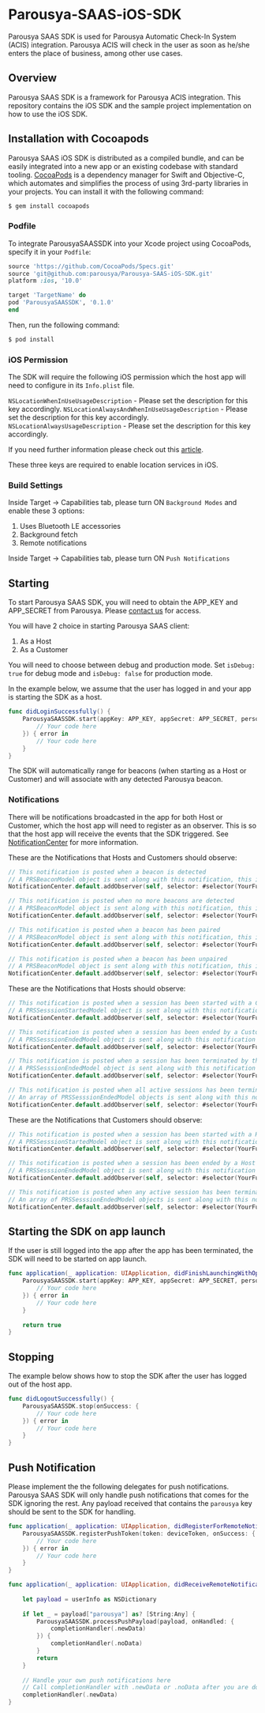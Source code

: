 # Parousya-SAAS-iOS-SDK
Parousya SAAS SDK is used for Parousya Automatic Check-In System (ACIS) integration. Parousya ACIS will check in the user as soon as he/she enters the place of business, among other use cases.

## Overview
Parousya SAAS SDK is a framework for Parousya ACIS integration.  This repository contains the iOS SDK and the sample project implementation on how to use the iOS SDK.

## Installation with Cocoapods
Parousya SAAS iOS SDK is distributed as a compiled bundle, and can be easily integrated into a new app or an existing codebase with standard tooling.
[CocoaPods](http://cocoapods.org) is a dependency manager for Swift and Objective-C, which automates and simplifies the process of using 3rd-party libraries in your projects. You can install it with the following command:

```bash
$ gem install cocoapods
```

### Podfile

To integrate ParousyaSAASSDK into your Xcode project using CocoaPods, specify it in your `Podfile`:

```ruby
source 'https://github.com/CocoaPods/Specs.git'
source 'git@github.com:parousya/Parousya-SAAS-iOS-SDK.git'
platform :ios, '10.0'

target 'TargetName' do
pod 'ParousyaSAASSDK', '0.1.0'
end
```

Then, run the following command:

```bash
$ pod install
```

### iOS Permission
The SDK will require the following iOS permission which the host app will need to configure in its `Info.plist` file.

`NSLocationWhenInUseUsageDescription` - Please set the description for this key accordingly.
`NSLocationAlwaysAndWhenInUseUsageDescription` - Please set the description for this key accordingly.
`NSLocationAlwaysUsageDescription` - Please set the description for this key accordingly.

If you need further information please check out this [article](https://developer.apple.com/documentation/corelocation/choosing_the_authorization_level_for_location_services/requesting_always_authorization).

These three keys are required to enable location services in iOS.

### Build Settings
Inside Target -> Capabilities tab, please turn ON `Background Modes` and enable these 3 options:
1. Uses Bluetooth LE accessories
2. Background fetch
3. Remote notifications

Inside Target -> Capabilities tab, please turn ON `Push Notifications`

## Starting
To start Parousya SAAS SDK, you will need to obtain the APP_KEY and APP_SECRET from Parousya.
Please [contact us](https://www.parousya.com/contact) for access.

You will have 2 choice in starting Parousya SAAS client:
1. As a Host
2. As a Customer

You will need to choose between debug and production mode.  Set `isDebug: true` for debug mode and `isDebug: false` for production mode.

In the example below, we assume that the user has logged in and your app is starting the SDK as a host.

```swift
func didLoginSuccessfully() {
    ParousyaSAASSDK.start(appKey: APP_KEY, appSecret: APP_SECRET, personGenericId: USER_ID, personType: PRSPersonType.host, isDebug: true, onSuccess: {
        // Your code here
    }) { error in
        // Your code here
    }
}
```

The SDK will automatically range for beacons (when starting as a Host or Customer) and will associate with any detected Parousya beacon.

### Notifications

There will be notifications broadcasted in the app for both Host or Customer, which the host app will need to register as an observer. This is so that the host app will receive the events that the SDK triggered.
See [NotificationCenter](https://developer.apple.com/documentation/foundation/notificationcenter) for more information.

These are the Notifications that Hosts and Customers should observe:

```swift
// This notification is posted when a beacon is detected
// A PRSBeaconModel object is sent along with this notification, this is the first detected beacon
NotificationCenter.default.addObserver(self, selector: #selector(YourFunction), name: Notification.Name.didEnterBeaconTagRegion, object: nil)

// This notification is posted when no more beacons are detected
// A PRSBeaconModel object is sent along with this notification, this is the last detected beacon
NotificationCenter.default.addObserver(self, selector: #selector(YourFunction), name: Notification.Name.didExitBeaconTagRegion, object: nil)

// This notification is posted when a beacon has been paired
// A PRSBeaconModel object is sent along with this notification, this is the paired beacon
NotificationCenter.default.addObserver(self, selector: #selector(YourFunction), name: Notification.Name.didPairBeacon, object: nil)

// This notification is posted when a beacon has been unpaired
// A PRSBeaconModel object is sent along with this notification, this is the unpaired beacon
NotificationCenter.default.addObserver(self, selector: #selector(YourFunction), name: Notification.Name.didUnpairBeacon, object: nil)
```

These are the Notifications that Hosts should observe:

```swift
// This notification is posted when a session has been started with a Customer
// A PRSSesssionStartedModel object is sent along with this notification
NotificationCenter.default.addObserver(self, selector: #selector(YourFunction), name: Notification.Name.didStartSessionWithCustomer, object: nil)

// This notification is posted when a session has been ended by a Customer
// A PRSSesssionEndedModel object is sent along with this notification
NotificationCenter.default.addObserver(self, selector: #selector(YourFunction), name: Notification.Name.didEndSessionByCustomer, object: nil)

// This notification is posted when a session has been terminated by the host app
// A PRSSesssionEndedModel object is sent along with this notification
NotificationCenter.default.addObserver(self, selector: #selector(YourFunction), name: Notification.Name.didEndSessionManually, object: nil)

// This notification is posted when all active sessions has been terminated by the host app
// An array of PRSSesssionEndedModel objects is sent along with this notification
NotificationCenter.default.addObserver(self, selector: #selector(YourFunction), name: Notification.Name.didEndAllSessionsManually, object: nil)
```

These are the Notifications that Customers should observe:

```swift
// This notification is posted when a session has been started with a Host
// A PRSSesssionStartedModel object is sent along with this notification
NotificationCenter.default.addObserver(self, selector: #selector(YourFunction), name: Notification.Name.didStartSessionWithHost, object: nil)

// This notification is posted when a session has been ended by a Host
// A PRSSesssionEndedModel object is sent along with this notification
NotificationCenter.default.addObserver(self, selector: #selector(YourFunction), name: Notification.Name.didEndSessionByHost, object: nil)

// This notification is posted when any active session has been terminated by the SDK
// An array of PRSSesssionEndedModel objects is sent along with this notification
NotificationCenter.default.addObserver(self, selector: #selector(YourFunction), name: Notification.Name.didEndSessionsByBeingOutOfRange, object: nil)
```

## Starting the SDK on app launch
If the user is still logged into the app after the app has been terminated, the SDK will need to be started on app launch.

```swift
func application(_ application: UIApplication, didFinishLaunchingWithOptions launchOptions: [UIApplication.LaunchOptionsKey: Any]?) -> Bool {
    ParousyaSAASSDK.start(appKey: APP_KEY, appSecret: APP_SECRET, personGenericId: USER_ID, personType: PRSPersonType.host, isDebug: true, onSuccess: {
        // Your code here
    }) { error in
        // Your code here
    }
    
    return true
}
```

## Stopping
The example below shows how to stop the SDK after the user has logged out of the host app.

```swift
func didLogoutSuccessfully() {
    ParousyaSAASSDK.stop(onSuccess: {
        // Your code here
    }) { error in
        // Your code here
    }
}
```

## Push Notification
Please implement the the following delegates for push notifications.  Parousya SAAS SDK will only handle push notifications that comes for the SDK ignoring the rest. Any payload received that contains the `parousya` key should be sent to the SDK for handling.

```swift
func application(_ application: UIApplication, didRegisterForRemoteNotificationsWithDeviceToken deviceToken: Data) {
    ParousyaSAASSDK.registerPushToken(token: deviceToken, onSuccess: {
        // Your code here
    }) { error in
        // Your code here
    }
}

func application(_ application: UIApplication, didReceiveRemoteNotification userInfo: [AnyHashable : Any], fetchCompletionHandler completionHandler: @escaping (UIBackgroundFetchResult) -> Void) {
    
    let payload = userInfo as NSDictionary
    
    if let _ = payload["parousya"] as? [String:Any] {
        ParousyaSAASSDK.processPushPayload(payload, onHandled: {
            completionHandler(.newData)
        }) {
            completionHandler(.noData)
        }
        return
    }
    
    // Handle your own push notifications here
    // Call completionHandler with .newData or .noData after you are done
    completionHandler(.newData)
}
```
